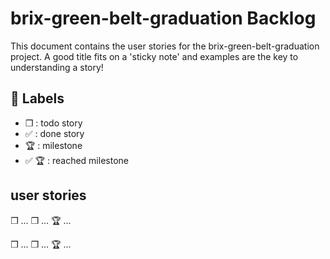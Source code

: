 # brix-green-belt-graduation Backlog

This document contains the user stories for the brix-green-belt-graduation project. A good title fits on a 'sticky note' and examples are the key to understanding a story!

## :bookmark: Labels

- ❒ : todo story
- ✅ : done story
- 🏆 : milestone
- ✅ 🏆 : reached milestone

## user stories

❒ ...
❒ ...
🏆 ...

❒ ...
❒ ...
🏆 ...

